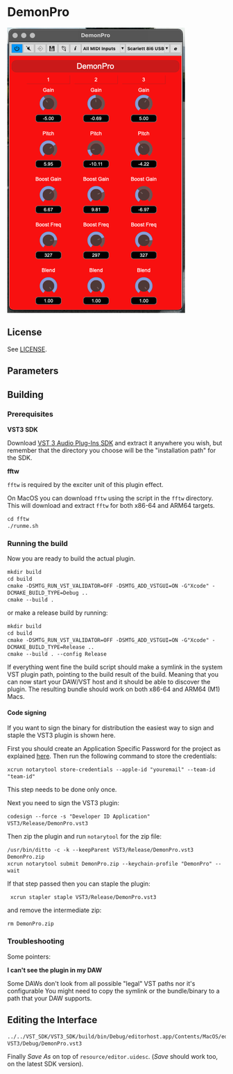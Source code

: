 DemonPro
========

![Screenshot showing the plugin](doc/screenshot.png?raw=true "DemonPro")

License
-------

See [LICENSE](LICENSE).


Parameters
----------


Building
--------

### Prerequisites

**VST3 SDK**

Download [VST 3 Audio Plug-Ins SDK](https://www.steinberg.net/en/company/developers.html)
and extract it anywhere you wish, but remember that the directory you choose
will be the "installation path" for the SDK.

**fftw**

`fftw` is required by the exciter unit of this plugin effect.

On MacOS you can download `fftw` using the script in the `fftw` directory. This
will download and extract `fftw` for both x86-64 and ARM64 targets.

```
cd fftw
./runme.sh
```

### Running the build

Now you are ready to build the actual plugin.

```
mkdir build
cd build
cmake -DSMTG_RUN_VST_VALIDATOR=OFF -DSMTG_ADD_VSTGUI=ON -G"Xcode" -DCMAKE_BUILD_TYPE=Debug ..
cmake --build .
```

or make a release build by running:

```
mkdir build
cd build
cmake -DSMTG_RUN_VST_VALIDATOR=OFF -DSMTG_ADD_VSTGUI=ON -G"Xcode" -DCMAKE_BUILD_TYPE=Release ..
cmake --build . --config Release
```

If everything went fine the build script should make a symlink in the system VST
plugin path, pointing to the build result of the build. Meaning that you can now
start your DAW/VST host and it should be able to discover the plugin. The
resulting bundle should work on both x86-64 and ARM64 (M1) Macs.

#### Code signing

If you want to sign the binary for distribution the easiest way to sign and
staple the VST3 plugin is shown here.

First you should create an Application Specific Password for the project as
explained [here](https://support.apple.com/en-us/HT204397).
Then run the following command to store the credentials:

```
xcrun notarytool store-credentials --apple-id "youremail" --team-id "team-id"
```

This step needs to be done only once.

Next you need to sign the VST3 plugin:

```
codesign --force -s "Developer ID Application" VST3/Release/DemonPro.vst3
```

Then zip the plugin and run `notarytool` for the zip file:

```
/usr/bin/ditto -c -k --keepParent VST3/Release/DemonPro.vst3 DemonPro.zip
xcrun notarytool submit DemonPro.zip --keychain-profile "DemonPro" --wait
```

If that step passed then you can staple the plugin:

```
 xcrun stapler staple VST3/Release/DemonPro.vst3
```

and remove the intermediate zip:

```
rm DemonPro.zip
```


### Troubleshooting

Some pointers:

**I can't see the plugin in my DAW**

Some DAWs don't look from all possible "legal" VST paths nor it's configurable
You might need to copy the symlink or the bundle/binary to a path that your DAW
supports.

Editing the Interface
---------------------

```
../../VST_SDK/VST3_SDK/build/bin/Debug/editorhost.app/Contents/MacOS/editorhost VST3/Debug/DemonPro.vst3
```

Finally *Save As* on top of `resource/editor.uidesc`. (*Save* should work too,
on the latest SDK version).

